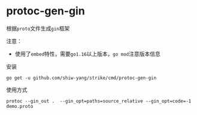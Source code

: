 # protoc-gen-gin

根据`proto`文件生成`gin`框架

注意：
* 使用了`embed`特性，需要`go1.16`以上版本，`go mod`注意版本信息
    
安装
```shell
go get -u github.com/shiw-yang/strike/cmd/protoc-gen-gin
```

使用方式
```shell
protoc --gin_out .  --gin_opt=paths=source_relative --gin_opt=code=-1 demo.proto
```